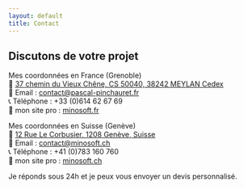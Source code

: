 ```yaml
---
layout: default
title: Contact
---
```


## Discutons de votre projet

<span class="fi fi-fr"></span> Mes coordonnées en France (Grenoble)  
🏡 [37 chemin du Vieux Chêne, CS 50040, 38242 MEYLAN Cedex](https://maps.app.goo.gl/x45bt1dHrwy2iQCA9)  
📧 Email : contact@pascal-pinchauret.fr  
📞 Téléphone : +33 (0)614 62 67 69  
💼 mon site pro : [minosoft.fr](minosoft.fr)

<span class="fi fi-ch"></span> Mes coordonnées en Suisse (Genève)  
🏡 [12 Rue Le Corbusier, 1208 Genève, Suisse](https://maps.app.goo.gl/Gx9ChnDNCzw3QvrcA)  
📧 Email : contact@minosoft.ch  
📞 Téléphone : +41 (0)783 160 760  
💼 mon site pro : [minosoft.ch](minosoft.ch)

Je réponds sous 24h et je peux vous envoyer un devis personnalisé.
